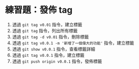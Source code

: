 # 練習題：發佈 tag

1. 透過 `git tag v0.01` 指令，建立標籤
2. 透過 `git tag` 指令，列出所有標籤
1. 透過 `git tag -d v0.01` 指令，刪除標籤
1. 透過 `git tag v0.0.1 -m '新增了一個偉大的功能'` 指令，建立標籤
1. 透過 `git show v0.0.1` 指令，查看標籤詳細
1. 透過 `git tag v0.0.1` 指令，建立標籤
2. 透過 `git push origin v0.0.1` 指令，發佈標籤